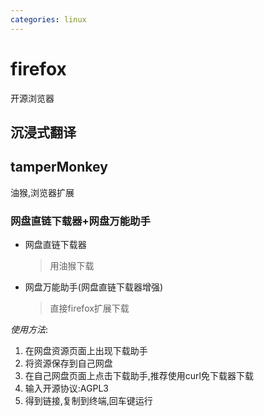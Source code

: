 ```yaml
---
categories: linux
---
```


# firefox

开源浏览器

## 沉浸式翻译

## tamperMonkey

油猴,浏览器扩展

### 网盘直链下载器+网盘万能助手

- 网盘直链下载器

  > 用油猴下载

- 网盘万能助手(网盘直链下载器增强)

  > 直接firefox扩展下载

*使用方法*:

1.  在网盘资源页面上出现下载助手
2.  将资源保存到自己网盘
3.  在自己网盘页面上点击下载助手,推荐使用curl免下载器下载
4.  输入开源协议:AGPL3
5.  得到链接,复制到终端,回车键运行
